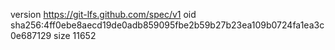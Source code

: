 version https://git-lfs.github.com/spec/v1
oid sha256:4ff0ebe8aecd19de0adb859095fbe2b59b27b23ea109b0724fa1ea3c0e687129
size 11652
